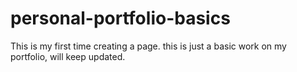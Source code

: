 # personal-portfolio-basics
This is my first time creating a page. this is just a basic work on my portfolio, will keep updated.

